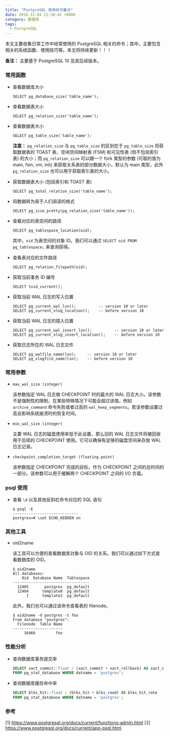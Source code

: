 ```yaml
---
title: "PostgreSQL 常用命令集合"
date: 2018-12-04 22:30:42 +0800
category: 数据库
tags:
  - PostgreSQL
---
```


本文主要收集日常工作中经常使用的 PostgreSQL 相关的命令；其中，主要包含相关的系统函数、使用技巧等。本文将持续更新！！！

__备注：__ 主要基于 PostgreSQL 10 及其后续版本。

<!-- more -->

### 常用函数

- 查看数据库大小

   ``` psql
   SELECT pg_database_size('table_name');
   ```

- 查看数据表大小

    ``` psql
    SELECT pg_relation_size('table_name');
    ```
- 查看数据表大小

    ``` psql
    SELECT pg_table_size('table_name');
    ```

    __注意：__ `pg_relation_size` 与 `pg_table_size` 的区别在于 `pg_table_size` 将获取数据表的 TOAST 表、空闲空间映射表 (FSM) 和可见性表 (但不包括索引表) 的大小；而 `pg_relation_size` 可以跟一个 fork 类型的参数 (可取的值为 main, fsm, vm, init) 来获取关系表的部分数据大小，默认为 main 类型，此外 `pg_relation_size` 也可以用于获取索引表的大小。

- 获取数据表大小 (包括索引和 TOAST 表)

    ``` psql
    SELECT pg_total_relation_size('table_name');
    ```

- 将数据转为易于人们阅读的格式

    ``` psql
    SELECT pg_size_pretty(pg_relation_size('table_name'));
    ```

- 查看对应的表空间的路径

    ``` psql
    SELECT pg_tablespace_location(oid);
    ```

    其中，`oid` 为表空间的对象 ID。我们可以通过 `SELECT oid FROM pg_tablespace;` 来查询获得。

- 查看表对应的文件路径

    ``` psql
    SELECT pg_relation_filepath(oid);
    ```
- 获取当前事务 ID 编号

    ```psql
    SELECT txid_current();
    ```

- 获取当前 WAL 日志的写入位置

    ``` psql
    SELECT pg_current_wal_lsn();          -- version 10 or later
    SELECT pg_current_xlog_location();    -- before version 10
    ```

- 获取当前 WAL 日志的插入位置

    ``` psql
    SELECT pg_current_wal_insert_lsn();          -- version 10 or later
    SELECT pg_current_xlog_insert_location();    -- before version 10
    ```

- 获取日志所在的 WAL 日志文件

    ```psql
    SELECT pg_walfile_name(lsn);     -- version 10 or later
    SELECT pg_xlogfile_name(lsn);    -- before version 10
    ```

### 常用参数

- `max_wal_size (integer)`

    该参数指定 WAL 日志做 CHECKPOINT 时的最大的 WAL 日志大小。该参数不是强制性的限制，在某些特殊情况下可能会超过该值，例如 `archive_command` 命令失败或者过高的 `wal_keep_segments`。若该参数设置过高会影响系统崩溃时的恢复时间。

- `min_wal_size (integer)`

    主要 WAL 日志的磁盘使用率低于此设置，那么旧的 WAL 日志文件将被回收用于后续的 CHECKPOINT 使用。它可以确保有足够的磁盘空间来存放 WAL 日志记录。

- `checkpoint_completion_target (floating point)`

    该参数指定 CHECKPOINT 完成的目标，作为 CHECKPOINT 之间的总时间的一部分。该参数可以用于缓解两个 CHECKPOINT 之间的 I/O 负载。

### psql 使用

- 查看 `\d` 以及其他反斜杠命令对应的 SQL 语句

  ```
  $ psql -E
  -----------------------------
  postgres=# \set ECHO_HIDDEN on
  ```

### 其他工具

* oid2name

	该工具可以方便的查看数据库对象与 OID 的关系。我们可以通过如下方式查看数据库的 OID。

    ``` shell
    $ oid2name
    All databases:
        Oid  Database Name  Tablespace
    ----------------------------------
      12405       postgres  pg_default
      12404      template0  pg_default
          1      template1  pg_default
    ```

    此外，我们也可以通过该命令查看表的 filenode。

    ``` shell
    $ oid2name -d postgres -t foo
    From database "postgres":
      Filenode  Table Name
    ----------------------
         16466         foo
    ```

### 性能分析

* 查询数据库事务提交率

    ``` sql
    SELECT xact_commit::float / (xact_commit + xact_rollback) AS xact_commit_rate
    FROM pg_stat_database WHERE datname = 'postgres';
    ```

* 查询数据库缓存命中率

    ``` sql
    SELECT blks_hit::float / (blks_hit + blks_read) AS blks_hit_rate
    FROM pg_stat_database WHERE datname = 'postgres';
    ```

### 参考

[1] https://www.postgresql.org/docs/current/functions-admin.html
[2] https://www.postgresql.org/docs/current/app-psql.html
